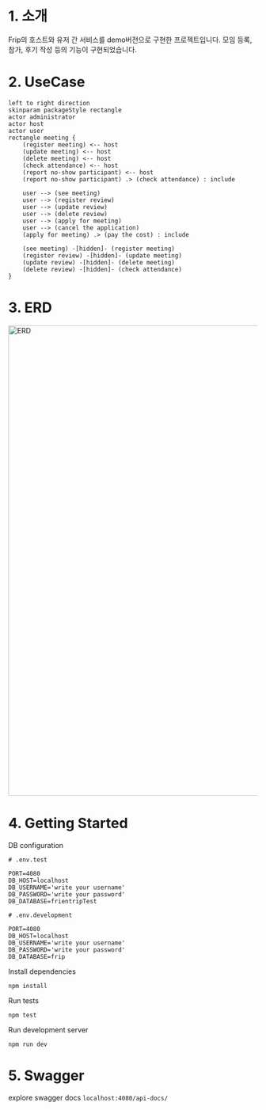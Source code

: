 # 1. 소개
Frip의 호스트와 유저 간 서비스를 demo버전으로 구현한 프로젝트입니다. 모임 등록, 참가, 후기 작성 등의 기능이 구현되었습니다.

# 2. UseCase
```plantuml
left to right direction
skinparam packageStyle rectangle
actor administrator
actor host
actor user
rectangle meeting {
    (register meeting) <-- host
    (update meeting) <-- host
    (delete meeting) <-- host
    (check attendance) <-- host
    (report no-show participant) <-- host
    (report no-show participant) .> (check attendance) : include

    user --> (see meeting)
    user --> (register review)
    user --> (update review)
    user --> (delete review)
    user --> (apply for meeting)
    user --> (cancel the application)
    (apply for meeting) .> (pay the cost) : include

    (see meeting) -[hidden]- (register meeting)
    (register review) -[hidden]- (update meeting)
    (update review) -[hidden]- (delete meeting)
    (delete review) -[hidden]- (check attendance)
}
```
# 3. ERD
<img width="950" alt="ERD" src="https://user-images.githubusercontent.com/54763136/105135807-f3ff8100-5b33-11eb-99ac-79217ed51d7a.png">

# 4. Getting Started

DB configuration
```
# .env.test

PORT=4080
DB_HOST=localhost
DB_USERNAME='write your username'
DB_PASSWORD='write your password'
DB_DATABASE=frientripTest

# .env.development

PORT=4080
DB_HOST=localhost
DB_USERNAME='write your username'
DB_PASSWORD='write your password'
DB_DATABASE=frip
```

Install dependencies

    npm install

Run tests

    npm test    

Run development server

    npm run dev

# 5. Swagger

explore swagger docs
`localhost:4080/api-docs/`
